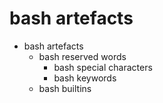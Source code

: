 # bash artefacts

* bash artefacts
  - bash reserved words
    - bash special characters
    - bash keywords
  - bash builtins
